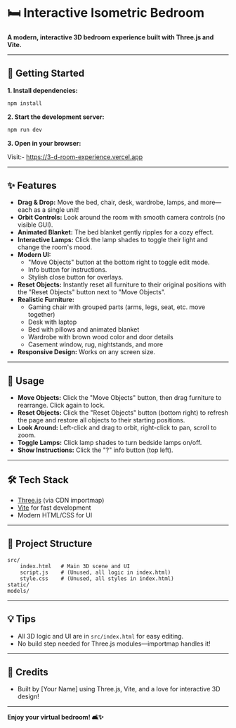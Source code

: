 
# 🛏️ **Interactive Isometric Bedroom**

**A modern, interactive 3D bedroom experience built with Three.js and Vite.**

---

## 🚀 **Getting Started**

**1. Install dependencies:**

```bash
npm install
```

**2. Start the development server:**

```bash
npm run dev
```

**3. Open in your browser:**

Visit:- https://3-d-room-experience.vercel.app 

---


## ✨ **Features**

- **Drag & Drop:** Move the bed, chair, desk, wardrobe, lamps, and more—each as a single unit!
- **Orbit Controls:** Look around the room with smooth camera controls (no visible GUI).
- **Animated Blanket:** The bed blanket gently ripples for a cozy effect.
- **Interactive Lamps:** Click the lamp shades to toggle their light and change the room's mood.
- **Modern UI:**
	- "Move Objects" button at the bottom right to toggle edit mode.
	- Info button for instructions.
	- Stylish close button for overlays.
- **Reset Objects:** Instantly reset all furniture to their original positions with the "Reset Objects" button next to "Move Objects".
- **Realistic Furniture:**
	- Gaming chair with grouped parts (arms, legs, seat, etc. move together)
	- Desk with laptop
	- Bed with pillows and animated blanket
	- Wardrobe with brown wood color and door details
	- Casement window, rug, nightstands, and more
- **Responsive Design:** Works on any screen size.

---


## 📝 **Usage**

- **Move Objects:** Click the "Move Objects" button, then drag furniture to rearrange. Click again to lock.
- **Reset Objects:** Click the "Reset Objects" button (bottom right) to refresh the page and restore all objects to their starting positions.
- **Look Around:** Left-click and drag to orbit, right-click to pan, scroll to zoom.
- **Toggle Lamps:** Click lamp shades to turn bedside lamps on/off.
- **Show Instructions:** Click the "?" info button (top left).

---

## 🛠️ **Tech Stack**

- [Three.js](https://threejs.org/) (via CDN importmap)
- [Vite](https://vitejs.dev/) for fast development
- Modern HTML/CSS for UI

---

## 📁 **Project Structure**

```
src/
	index.html   # Main 3D scene and UI
	script.js    # (Unused, all logic in index.html)
	style.css    # (Unused, all styles in index.html)
static/
models/
```

---

## 💡 **Tips**

- All 3D logic and UI are in `src/index.html` for easy editing.
- No build step needed for Three.js modules—importmap handles it!

---

## 📣 **Credits**

- Built by [Your Name] using Three.js, Vite, and a love for interactive 3D design!

---

**Enjoy your virtual bedroom! 🛋️✨**

